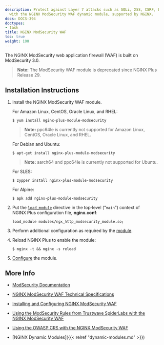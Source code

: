 ```yaml
---
description: Protect against Layer 7 attacks such as SQLi, XSS, CSRF, LFI, and RFI,
  with the NGINX ModSecurity WAF dynamic module, supported by NGINX.
docs: DOCS-394
doctypes:
- task
title: NGINX ModSecurity WAF
toc: true
weight: 100
---
```


The NGINX ModSecurity web application firewall (WAF) is built on ModSecurity 3.0.

 > **Note:** The ModSecurity WAF module is deprecated since NGINX Plus Release 29.


<span id="install"></span>
## Installation Instructions

1. Install the NGINX ModSecurity WAF module.

   For Amazon Linux, CentOS, Oracle Linux, and RHEL:
   
   ```shell
   $ yum install nginx-plus-module-modsecurity
   ```

   > **Note:** ppc64le is currently not supported for Amazon Linux, CentOS, Oracle Linux, and RHEL.

   For Debian and Ubuntu:
   
   ```shell
   $ apt-get install nginx-plus-module-modsecurity
   ```

   > **Note:** aarch64 and ppc64le is currently not supported for Ubuntu.

   For SLES:
   
   ```shell
   $ zypper install nginx-plus-module-modsecurity
   ```

   For Alpine:

   ```shell
   $ apk add nginx-plus-module-modsecurity
   ```

2. Put the [`load_module`](https://nginx.org/en/docs/ngx_core_module.html#load_module) directive in the top‑level (“`main`”) context of NGINX Plus configuration file, **nginx.conf**:

   ```nginx
   load_module modules/ngx_http_modsecurity_module.so;
   ```

3. Perform additional configuration as required by the [module](https://github.com/SpiderLabs/ModSecurity/wiki/Reference-Manual).

4. Reload NGINX Plus to enable the module:

   ```shell
   $ nginx -t && nginx -s reload
   ```

5. [Configure](https://docs.nginx.com/nginx-waf/admin-guide/nginx-plus-modsecurity-waf-installation-logging/) the module.

<span id="info"></span>
## More Info

* [ModSecurity Documentation](https://github.com/SpiderLabs/ModSecurity/wiki)

* [NGINX ModSecurity WAF Technical Specifications](https://docs.nginx.com/nginx-waf/technical-specs/)

* [Installing and Configuring NGINX ModSecurity WAF](https://docs.nginx.com/nginx-waf/admin-guide/nginx-plus-modsecurity-waf-installation-logging/)

* [Using the ModSecurity Rules from Trustwave SpiderLabs with the NGINX ModSecurity WAF](https://docs.nginx.com/nginx-waf/admin-guide/nginx-plus-modsecurity-waf-trustwave-spiderlabs-rules/)

* [Using the OWASP CRS with the NGINX ModSecurity WAF](https://docs.nginx.com/nginx-waf/admin-guide/nginx-plus-modsecurity-waf-owasp-crs/)

* [NGINX Dynamic Modules]({{< relref "dynamic-modules.md" >}})
